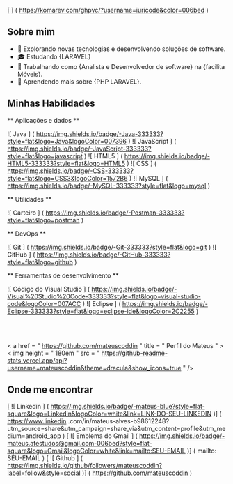 [ ] ( https://komarev.com/ghpvc/?username=iuricode&color=006bed )

## Sobre mim

- 🤔 Explorando novas tecnologias e desenvolvendo soluções de software.
- 🎓 Estudando {LARAVEL}
- 💼 Trabalhando como {Analista e Desenvolvedor de software} na {facilita Móveis}.
- 🌱 Aprendendo mais sobre {PHP LARAVEL}.

## Minhas Habilidades

** Aplicações e dados **

![ Java ] ( https://img.shields.io/badge/-Java-333333?style=flat&logo=Java&logoColor=007396 )
![ JavaScript ] ( https://img.shields.io/badge/-JavaScript-333333?style=flat&logo=javascript )
![ HTML5 ] ( https://img.shields.io/badge/-HTML5-333333?style=flat&logo=HTML5 )
![ CSS ] ( https://img.shields.io/badge/-CSS-333333?style=flat&logo=CSS3&logoColor=1572B6 )
![ MySQL ] ( https://img.shields.io/badge/-MySQL-333333?style=flat&logo=mysql )

** Utilidades **

![ Carteiro ] ( https://img.shields.io/badge/-Postman-333333?style=flat&logo=postman )

** DevOps **

![ Git ] ( https://img.shields.io/badge/-Git-333333?style=flat&logo=git )
![ GitHub ] ( https://img.shields.io/badge/-GitHub-333333?style=flat&logo=github )

** Ferramentas de desenvolvimento **

![ Código do Visual Studio ] ( https://img.shields.io/badge/-Visual%20Studio%20Code-333333?style=flat&logo=visual-studio-code&logoColor=007ACC )
![ Eclipse ] ( https://img.shields.io/badge/-Eclipse-333333?style=flat&logo=eclipse-ide&logoColor=2C2255 )

<br />​​

< a  href = " https://github.com/mateuscoddin "  title = " Perfil do Mateus " >
  < img  height = " 180em "  src = " https://github-readme-stats.vercel.app/api?username=mateuscoddin&theme=dracula&show_icons=true " />
</a>​​

## Onde me encontrar

[ ![ Linkedin ] ( https://img.shields.io/badge/-mateus-blue?style=flat-square&logo=Linkedin&logoColor=white&link=LINK-DO-SEU-LINKEDIN )] ( https://www.linkedin .com/in/mateus-alves-b98612248?utm_source=share&utm_campaign=share_via&utm_content=profile&utm_medium=android_app )
[ ![ Emblema do Gmail ] ( https://img.shields.io/badge/-mateus.afestudos@gmail.com-006bed?style=flat-square&logo=Gmail&logoColor=white&link=mailto:SEU-EMAIL )] ( mailto: SEU-EMAIL )
[ ![ Github ] ( https://img.shields.io/github/followers/mateuscoddin?label=follow&style=social )] ( https://github.com/mateuscoddin )
